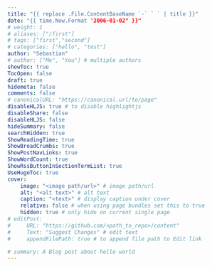 ```yaml
---
title: "{{ replace .File.ContentBaseName `-` ` ` | title }}"
date: "{{ time.Now.Format "2006-01-02" }}"
# weight: 1
# aliases: ["/first"]
# tags: ["first","second"]
# categories: ["hello", "test"]
author: "Sebastian"
# author: ["Me", "You"] # multiple authors
showToc: true
TocOpen: false
draft: true
hidemeta: false
comments: false
# canonicalURL: "https://canonical.url/to/page"
disableHLJS: true # to disable highlightjs
disableShare: false
disableHLJS: false
hideSummary: false
searchHidden: true
ShowReadingTime: true
ShowBreadCrumbs: true
ShowPostNavLinks: true
ShowWordCount: true
ShowRssButtonInSectionTermList: true
UseHugoToc: true
cover:
    image: "<image path/url>" # image path/url
    alt: "<alt text>" # alt text
    caption: "<text>" # display caption under cover
    relative: false # when using page bundles set this to true
    hidden: true # only hide on current single page
# editPost:
#     URL: "https://github.com/<path_to_repo>/content"
#     Text: "Suggest Changes" # edit text
#     appendFilePath: true # to append file path to Edit link

# summary: A Blog post about hello world
---
```

